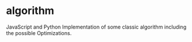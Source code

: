# algorithm
JavaScript and Python Implementation of some classic algorithm including the possible Optimizations.
